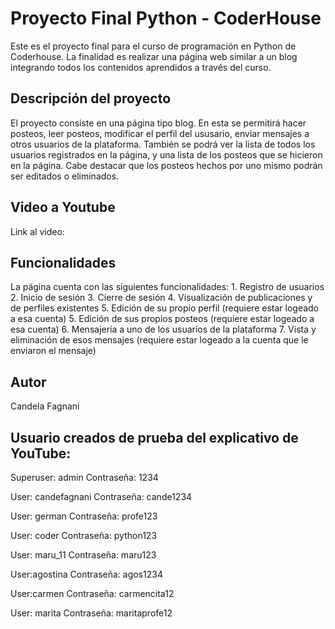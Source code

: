 # Proyecto Final Python - CoderHouse

Este es el proyecto final para el curso de programación en Python de Coderhouse. La finalidad es realizar una página web similar a un blog integrando todos los contenidos aprendidos a través del curso. 

## Descripción del proyecto

El proyecto consiste en una página tipo blog. En esta se permitirá hacer posteos, leer posteos, modificar el perfil del ususario, enviar mensajes a otros usuarios de la plataforma. También se podrá ver la lista de todos los usuarios registrados en la página, y una lista de los posteos que se hicieron en la página. Cabe destacar que los posteos hechos por uno mismo podrán ser editados o eliminados. 

## Video a Youtube

Link al video: 

## Funcionalidades

La página cuenta con las siguientes funcionalidades:
    1. Registro de usuarios
    2. Inicio de sesión
    3. Cierre de sesión
    4. Visualización de publicaciones y de perfiles existentes
    5. Edición de su propio perfil (requiere estar logeado a esa cuenta)
    5. Edición de sus propios posteos (requiere estar logeado a esa cuenta)
    6. Mensajería a uno de los usuarios de la plataforma
    7. Vista y eliminación de esos mensajes (requiere estar logeado a la cuenta que le enviaron el mensaje)

## Autor
Candela Fagnani


## Usuario creados de prueba del explicativo de YouTube:
Superuser: admin
Contraseña: 1234

User: candefagnani
Contraseña: cande1234

User: german
Contraseña: profe123

User: coder
Contraseña: python123

User: maru_11
Contraseña: maru123

User:agostina
Contraseña: agos1234

User:carmen
Contraseña: carmencita12

User: marita
Contraseña: maritaprofe12